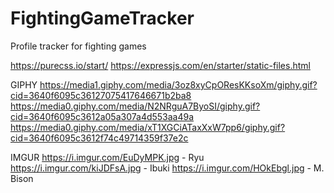 # FightingGameTracker
Profile tracker for fighting games

https://purecss.io/start/
https://expressjs.com/en/starter/static-files.html

GIPHY
https://media1.giphy.com/media/3oz8xyCpOResKKsoXm/giphy.gif?cid=3640f6095c36127075417646671b2ba8
https://media0.giphy.com/media/N2NRguA7ByoSI/giphy.gif?cid=3640f6095c3612a05a307a4d553aa49a
https://media0.giphy.com/media/xT1XGCiATaxXxW7pp6/giphy.gif?cid=3640f6095c3612f74c49714359f37e2c

IMGUR
https://i.imgur.com/EuDyMPK.jpg - Ryu
https://i.imgur.com/kiJDFsA.jpg - Ibuki
https://i.imgur.com/HOkEbgl.jpg - M. Bison
